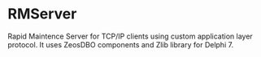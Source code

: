 # RMServer
Rapid Maintence Server for TCP/IP clients using custom application layer protocol. It uses ZeosDBO components and Zlib library for Delphi 7.
